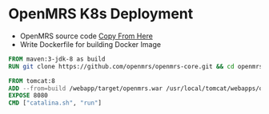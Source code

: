 # OpenMRS K8s Deployment
* OpenMRS source code [Copy From Here](https://github.com/openmrs/openmrs-core.git)
* Write Dockerfile for building Docker Image
```Dockerfile
FROM maven:3-jdk-8 as build
RUN git clone https://github.com/openmrs/openmrs-core.git && cd openmrs-core && mvn clean package

FROM tomcat:8
ADD --from=build /webapp/target/openmrs.war /usr/local/tomcat/webapps/openmrs.war
EXPOSE 8080
CMD ["catalina.sh", "run"]
```